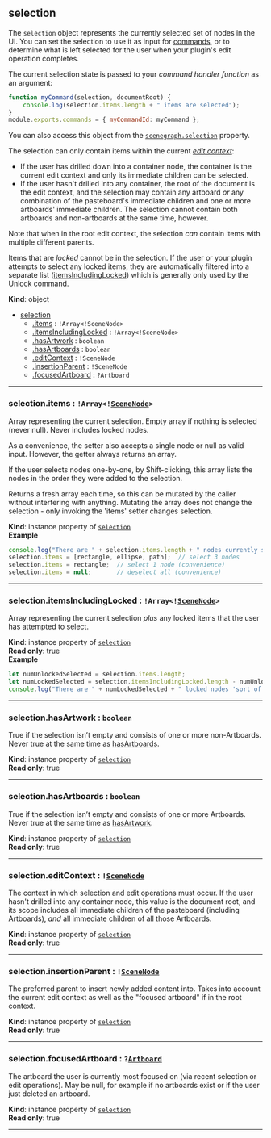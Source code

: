 <a name="selection"></a>

## selection
The `selection` object represents the currently selected set of nodes in the UI. You can set the selection to use it as input
for [commands](commands.md), or to determine what is left selected for the user when your plugin's edit operation completes.

The current selection state is passed to your _command handler function_ as an argument:
```js
function myCommand(selection, documentRoot) {
    console.log(selection.items.length + " items are selected");
}
module.exports.commands = { myCommandId: myCommand };
```

You can also access this object from the [`scenegraph.selection`](./scenegraph.md#module_scenegraph-selection) property.

The selection can only contain items within the current [_edit context_](/reference/core/edit-context.md):
- If the user has drilled down into a container node, the container is the current edit context and only its immediate children
  can be selected.
- If the user hasn't drilled into any container, the root of the document is the edit context, and the selection may contain any
  artboard _or_ any combination of the pasteboard's immediate children and one or more artboards' immediate children. The selection
  cannot contain both artboards and non-artboards at the same time, however.

Note that when in the root edit context, the selection _can_ contain items with multiple different parents.

Items that are _locked_ cannot be in the selection. If the user or your plugin attempts to select any locked items, they are
automatically filtered into a separate list ([itemsIncludingLocked](#selection-itemsIncludingLocked)) which is generally only used by the Unlock
command.

**Kind**: object  

* [selection](#selection)
    * [.items](#selection-items) : <code>!Array&lt;!SceneNode&gt;</code>
    * [.itemsIncludingLocked](#selection-itemsIncludingLocked) : <code>!Array&lt;!SceneNode&gt;</code>
    * [.hasArtwork](#selection-hasArtwork) : <code>boolean</code>
    * [.hasArtboards](#selection-hasArtboards) : <code>boolean</code>
    * [.editContext](#selection-editContext) : <code>!SceneNode</code>
    * [.insertionParent](#selection-insertionParent) : <code>!SceneNode</code>
    * [.focusedArtboard](#selection-focusedArtboard) : <code>?Artboard</code>


* * *

<a name="selection-items"></a>

### selection.items : <code>!Array&lt;\![SceneNode](scenegraph.md#SceneNode)&gt;</code>
Array representing the current selection. Empty array if nothing is selected (never null). Never includes locked nodes.

As a convenience, the setter also accepts a single node or null as valid input. However, the getter always returns an array.

If the user selects nodes one-by-one, by Shift-clicking, this array lists the nodes in the order they were added to the selection.

Returns a fresh array each time, so this can be mutated by the caller without interfering with anything. Mutating the array
does not change the selection - only invoking the 'items' setter changes selection.

**Kind**: instance property of [<code>selection</code>](#selection)  
**Example**  
```js
console.log("There are " + selection.items.length + " nodes currently selected");
selection.items = [rectangle, ellipse, path];  // select 3 nodes
selection.items = rectangle;  // select 1 node (convenience)
selection.items = null;       // deselect all (convenience)
```

* * *

<a name="selection-itemsIncludingLocked"></a>

### selection.itemsIncludingLocked : <code>!Array&lt;\![SceneNode](scenegraph.md#SceneNode)&gt;</code>
Array representing the current selection *plus* any locked items that the user has attempted to select.

**Kind**: instance property of [<code>selection</code>](#selection)  
**Read only**: true  
**Example**  
```js
let numUnlockedSelected = selection.items.length;
let numLockedSelected = selection.itemsIncludingLocked.length - numUnlockedSelected;
console.log("There are " + numLockedSelected + " locked nodes 'sort of' currently selected");
```

* * *

<a name="selection-hasArtwork"></a>

### selection.hasArtwork : <code>boolean</code>
True if the selection isn’t empty and consists of one or more non-Artboards. Never true at the same time as [hasArtboards](#selection-hasArtboards).

**Kind**: instance property of [<code>selection</code>](#selection)  
**Read only**: true  

* * *

<a name="selection-hasArtboards"></a>

### selection.hasArtboards : <code>boolean</code>
True if the selection isn’t empty and consists of one or more Artboards. Never true at the same time as [hasArtwork](#selection-hasArtwork).

**Kind**: instance property of [<code>selection</code>](#selection)  
**Read only**: true  

* * *

<a name="selection-editContext"></a>

### selection.editContext : <code>\![SceneNode](scenegraph.md#SceneNode)</code>
The context in which selection and edit operations must occur. If the user hasn't drilled into any container node, this value is the document root, and its scope includes all immediate children of the pasteboard (including Artboards), *and* all immediate children of all those Artboards.

**Kind**: instance property of [<code>selection</code>](#selection)  
**Read only**: true  

* * *

<a name="selection-insertionParent"></a>

### selection.insertionParent : <code>\![SceneNode](scenegraph.md#SceneNode)</code>
The preferred parent to insert newly added content into. Takes into account the current edit context as well as the "focused artboard" if in the root context.

**Kind**: instance property of [<code>selection</code>](#selection)  
**Read only**: true  

* * *

<a name="selection-focusedArtboard"></a>

### selection.focusedArtboard : <code>?[Artboard](scenegraph.md#Artboard)</code>
The artboard the user is currently most focused on (via recent selection or edit operations). May be null, for example if no artboards exist or if the user just deleted an artboard.

**Kind**: instance property of [<code>selection</code>](#selection)  
**Read only**: true  

* * *

